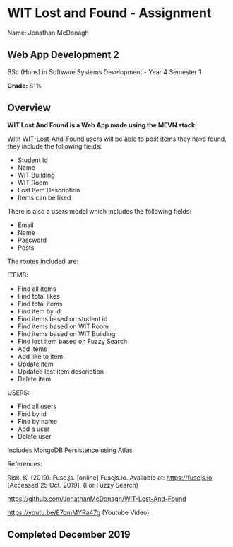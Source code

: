 # WIT Lost and Found - Assignment

Name: Jonathan McDonagh

## Web App Development 2

BSc (Hons) in Software Systems Development - Year 4 Semester 1

**Grade:** 81%  

## Overview

**WIT Lost And Found is a Web App made using the MEVN stack**

With WIT-Lost-And-Found users will be able to post items they have found, they include the following fields:
  - Student Id
  - Name
  - WIT Building
  - WIT Room
  - Lost Item Description  
  - Items can be liked 

There is also a users model which includes the following fields:
  - Email
  - Name
  - Password
  - Posts
  
The routes included are:

ITEMS:
  - Find all items
  - Find total likes
  - Find total items
  - Find item by id
  - Find items based on student id
  - Find items based on WIT Room
  - Find items based on WIT Building
  - Find lost item based on Fuzzy Search
  - Add items
  - Add like to item
  - Update item
  - Updated lost item description
  - Delete item
  
USERS:
  - Find all users
  - Find by id
  - Find by name
  - Add a user
  - Delete user

Includes MongoDB Persistence using Atlas

References:

Risk, K. (2019). Fuse.js. [online] Fusejs.io. Available at: https://fusejs.io [Accessed 25 Oct. 2019].
(For Fuzzy Search)

https://github.com/JonathanMcDonagh/WIT-Lost-And-Found

https://youtu.be/E7omMYRa47g (Youtube Video)


## Completed December 2019
